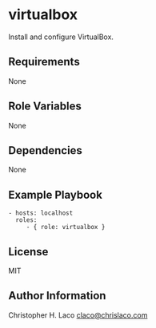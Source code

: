virtualbox
==========

Install and configure VirtualBox.

Requirements
------------

None

Role Variables
--------------

None

Dependencies
------------

None

Example Playbook
----------------

    - hosts: localhost
      roles:
         - { role: virtualbox }

License
-------

MIT

Author Information
------------------

Christopher H. Laco <claco@chrislaco.com>
